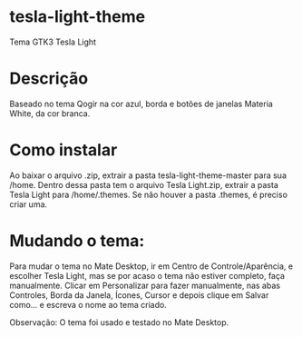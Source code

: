 # tesla-light-theme
Tema GTK3 Tesla Light
# Descrição
Baseado no tema Qogir na cor azul, borda e botões de janelas Materia White, da cor branca.
# Como instalar
Ao baixar o arquivo .zip, extrair a pasta tesla-light-theme-master para sua /home. Dentro dessa pasta tem o arquivo Tesla Light.zip, extrair a pasta Tesla Light para /home/.themes. Se não houver a pasta .themes, é preciso criar uma.
# Mudando o tema:
Para mudar o tema no Mate Desktop, ir em Centro de Controle/Aparência, e escolher Tesla Light, mas se por acaso o tema não estiver completo, faça manualmente. Clicar em Personalizar para fazer manualmente, nas abas Controles, Borda da Janela, Ícones, Cursor e depois clique em Salvar como... e escreva o nome ao tema criado.

Observação: O tema foi usado e testado no Mate Desktop.
